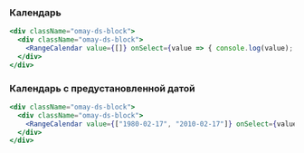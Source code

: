 ### Календарь 
```jsx
<div className="omay-ds-block">
  <div className="omay-ds-block">
    <RangeCalendar value={[]} onSelect={value => { console.log(value); }} />
  </div>
</div>
```


### Календарь с предустановленной датой
```jsx
<div className="omay-ds-block">
  <div className="omay-ds-block">
    <RangeCalendar value={["1980-02-17", "2010-02-17"]} onSelect={value => { console.log(value); }} />
  </div>
</div>
```